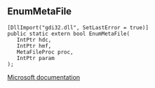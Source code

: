 ## EnumMetaFile

```
[DllImport("gdi32.dll", SetLastError = true)]
public static extern bool EnumMetaFile(
   IntPtr hdc,
   IntPtr hmf,
   MetaFileProc proc,
   IntPtr param
);
```

[Microsoft documentation](https://docs.microsoft.com/en-us/windows/win32/api/wingdi/nf-wingdi-enummetafile)
